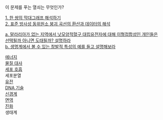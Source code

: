 이 문제를 푸는 열쇠는 무엇인가?    


[1. 한 쌍의 막대그래프 해석하기](md/1.md)   
[2. 표준 방사성 동위원소 붕괴 곡선의 환산과 데이터의 해석](md/2.md)  

[a. 말라리아가 없는 지역에서 낫모양적혈구 대립유전자에 대해 이형접합성인 개인들은 선택될까 아니면 도태될까? 설명하라](md/a.md)   
[b. 생명계에서 볼 수 있는 창발적 특성의 예를 들고 설명해보라](md/b.md)   

[에너지](md/energy.md)    
[물질 대사](md/metabolism.md)  
[세포 호흡](md/respiration.md)        
세포분열     
[유전](md/genetics.md)     
[DNA 기술](md/DNAtechnology.md)     
[신경계](md/nerve.md)     
[면역](md/immune.md)   
[진화](md/evolution.md)      
생태계   
